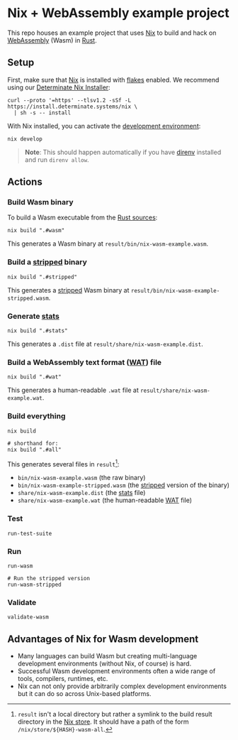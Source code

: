 # Nix + WebAssembly example project

This repo houses an example project that uses [Nix] to build and hack on [WebAssembly][wasm] (Wasm) in [Rust].

## Setup

First, make sure that [Nix] is installed with [flakes] enabled. We recommend using our [Determinate Nix Installer][dni]:

```shell
curl --proto '=https' --tlsv1.2 -sSf -L https://install.determinate.systems/nix \
  | sh -s -- install
```

With Nix installed, you can activate the [development environment][dev]:

```shell
nix develop
```

> **Note**: This should happen automatically if you have [direnv] installed and run `direnv allow`.

## Actions

### Build Wasm binary

To build a Wasm executable from the [Rust sources](./src/main.rs):

```shell
nix build ".#wasm"
```

This generates a Wasm binary at `result/bin/nix-wasm-example.wasm`.

### Build a [stripped] binary

```shell
nix build ".#stripped"
```

This generates a [stripped] Wasm binary at `result/bin/nix-wasm-example-stripped.wasm`.

### Generate [stats]

```shell
nix build ".#stats"
```

This generates a `.dist` file at `result/share/nix-wasm-example.dist`.

### Build a WebAssembly text format ([WAT]) file

```shell
nix build ".#wat"
```

This generates a human-readable `.wat` file at `result/share/nix-wasm-example.wat`.

### Build everything

```shell
nix build

# shorthand for:
nix build ".#all"
```

This generates several files in `result`[^1]:

* `bin/nix-wasm-example.wasm` (the raw binary)
* `bin/nix-wasm-example-stripped.wasm` (the [stripped] version of the binary)
* `share/nix-wasm-example.dist` (the [stats] file)
* `share/nix-wasm-example.wat` (the human-readable [WAT] file)

### Test

```shell
run-test-suite
```

### Run

```shell
run-wasm

# Run the stripped version
run-wasm-stripped
```

### Validate

```shell
validate-wasm
```

## Advantages of Nix for Wasm development

* Many languages can build Wasm but creating multi-language development environments (without Nix, of course) is hard.
* Successful Wasm development environments often a wide range of tools, compilers, runtimes, etc.
* Nix can not only provide arbitrarily complex development environments but it can do so across Unix-based platforms.

[dev]: https://zero-to-nix.com/concepts/dev-env
[direnv]: https://direnv.net
[dni]: https://github.com/DeterminateSystems/nix-installer
[flakes]: https://zero-to-nix.com/concepts/flakes
[nix]: https://zero-to-nix.com
[rust]: https://rust-lang.org
[stats]: https://pengowray.github.io/wasm-ops
[store]: https://zero-to-nix.com/concepts/nix-store
[stripped]: https://webassembly.github.io/wabt/doc/wasm-strip.1.html
[wasm]: https://webassembly.org
[wat]: https://developer.mozilla.org/docs/WebAssembly/Understanding_the_text_format

[^1]: `result` isn't a local directory but rather a symlink to the build result directory in the
  [Nix store][store]. It should have a path of the form `/nix/store/${HASH}-wasm-all`.
